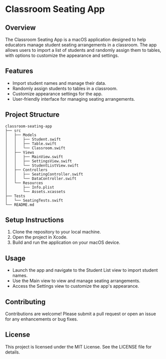 # Classroom Seating App

## Overview
The Classroom Seating App is a macOS application designed to help educators manage student seating arrangements in a classroom. The app allows users to import a list of students and randomly assign them to tables, with options to customize the appearance and settings.

## Features
- Import student names and manage their data.
- Randomly assign students to tables in a classroom.
- Customize appearance settings for the app.
- User-friendly interface for managing seating arrangements.

## Project Structure
```
classroom-seating-app
├── src
│   ├── Models
│   │   ├── Student.swift
│   │   ├── Table.swift
│   │   └── Classroom.swift
│   ├── Views
│   │   ├── MainView.swift
│   │   ├── SettingsView.swift
│   │   └── StudentListView.swift 
│   ├── Controllers
│   │   ├── SeatingController.swift
│   │   └── DataController.swift
│   └── Resources
│       ├── Info.plist
│       └── Assets.xcassets
├── Tests
│   └── SeatingTests.swift
└── README.md
```

## Setup Instructions
1. Clone the repository to your local machine.
2. Open the project in Xcode.
3. Build and run the application on your macOS device.

## Usage
- Launch the app and navigate to the Student List view to import student names.
- Use the Main view to view and manage seating arrangements.
- Access the Settings view to customize the app's appearance.

## Contributing
Contributions are welcome! Please submit a pull request or open an issue for any enhancements or bug fixes.

## License
This project is licensed under the MIT License. See the LICENSE file for details.